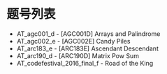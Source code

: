 # 题号列表

- AT_agc001_d - [AGC001D] Arrays and Palindrome
- AT_agc002_e - [AGC002E] Candy Piles
- AT_arc183_e - [ARC183E] Ascendant Descendant
- AT_arc190_d - [ARC190D] Matrix Pow Sum
- AT_codefestival_2016_final_f - Road of the King
